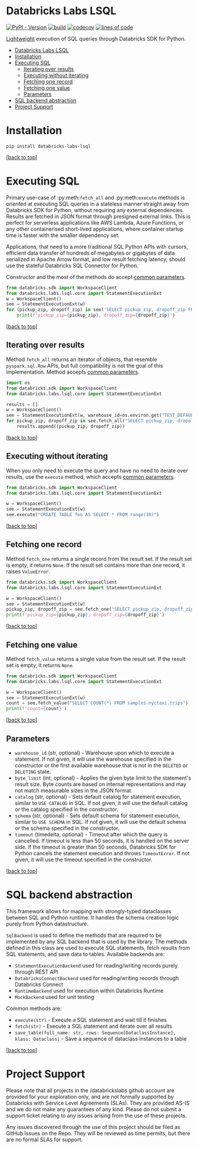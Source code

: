 Databricks Labs LSQL
===

[![PyPI - Version](https://img.shields.io/pypi/v/databricks-labs-lsql.svg)](https://pypi.org/project/databricks-labs-lsql)
[![build](https://github.com/databrickslabs/ucx/actions/workflows/push.yml/badge.svg)](https://github.com/databrickslabs/lsql/actions/workflows/push.yml) [![codecov](https://codecov.io/github/databrickslabs/lsql/graph/badge.svg?token=p0WKAfW5HQ)](https://codecov.io/github/databrickslabs/ucx)  [![lines of code](https://tokei.rs/b1/github/databrickslabs/lsql)]([https://codecov.io/github/databrickslabs/lsql](https://github.com/databrickslabs/lsql))

[Lightweight](https://github.com/databrickslabs/lsql/blob/main/docs/comparison.md) execution of SQL queries through Databricks SDK for Python.

<!-- TOC -->
* [Databricks Labs LSQL](#databricks-labs-lsql)
* [Installation](#installation)
* [Executing SQL](#executing-sql)
  * [Iterating over results](#iterating-over-results)
  * [Executing without iterating](#executing-without-iterating)
  * [Fetching one record](#fetching-one-record)
  * [Fetching one value](#fetching-one-value)
  * [Parameters](#parameters)
* [SQL backend abstraction](#sql-backend-abstraction)
* [Project Support](#project-support)
<!-- TOC -->

# Installation

```console
pip install databricks-labs-lsql
```

[[back to top](#databricks-labs-lsql)]

# Executing SQL

Primary use-case of :py:meth:`fetch_all` and :py:meth:`execute` methods is oriented at executing SQL queries in
a stateless manner straight away from Databricks SDK for Python, without requiring any external dependencies.
Results are fetched in JSON format through presigned external links. This is perfect for serverless applications
like AWS Lambda, Azure Functions, or any other containerised short-lived applications, where container startup
time is faster with the smaller dependency set.

Applications, that need to a more traditional SQL Python APIs with cursors, efficient data transfer of hundreds of
megabytes or gigabytes of data serialized in Apache Arrow format, and low result fetching latency, should use
the stateful Databricks SQL Connector for Python.

Constructor and the most of the methods do accept [common parameters](#parameters).

```python
from databricks.sdk import WorkspaceClient
from databricks.labs.lsql.core import StatementExecutionExt
w = WorkspaceClient()
see = StatementExecutionExt(w)
for (pickup_zip, dropoff_zip) in see('SELECT pickup_zip, dropoff_zip FROM samples.nyctaxi.trips LIMIT 10'):
    print(f'pickup_zip={pickup_zip}, dropoff_zip={dropoff_zip}')
```

[[back to top](#databricks-labs-lsql)]

## Iterating over results

Method `fetch_all` returns an iterator of objects, that resemble `pyspark.sql.Row` APIs, but full
compatibility is not the goal of this implementation. Method accepts [common parameters](#parameters).

```python
import os
from databricks.sdk import WorkspaceClient
from databricks.labs.lsql.core import StatementExecutionExt

results = []
w = WorkspaceClient()
see = StatementExecutionExt(w, warehouse_id=os.environ.get("TEST_DEFAULT_WAREHOUSE_ID"))
for pickup_zip, dropoff_zip in see.fetch_all("SELECT pickup_zip, dropoff_zip FROM samples.nyctaxi.trips LIMIT 10"):
    results.append((pickup_zip, dropoff_zip))
```

[[back to top](#databricks-labs-lsql)]

## Executing without iterating

When you only need to execute the query and have no need to iterate over results, use the `execute` method, 
which accepts [common parameters](#parameters).

```python
from databricks.sdk import WorkspaceClient
from databricks.labs.lsql.core import StatementExecutionExt

w = WorkspaceClient()
see = StatementExecutionExt(w)
see.execute("CREATE TABLE foo AS SELECT * FROM range(10)")
```

[[back to top](#databricks-labs-lsql)]

## Fetching one record

Method `fetch_one` returns a single record from the result set. If the result set is empty, it returns `None`. 
If the result set contains more than one record, it raises `ValueError`.

```python
from databricks.sdk import WorkspaceClient
from databricks.labs.lsql.core import StatementExecutionExt

w = WorkspaceClient()
see = StatementExecutionExt(w)
pickup_zip, dropoff_zip = see.fetch_one("SELECT pickup_zip, dropoff_zip FROM samples.nyctaxi.trips LIMIT 1")
print(f'pickup_zip={pickup_zip}, dropoff_zip={dropoff_zip}')
```

[[back to top](#databricks-labs-lsql)]

## Fetching one value

Method `fetch_value` returns a single value from the result set. If the result set is empty, it returns `None`.

```python
from databricks.sdk import WorkspaceClient
from databricks.labs.lsql.core import StatementExecutionExt

w = WorkspaceClient()
see = StatementExecutionExt(w)
count = see.fetch_value("SELECT COUNT(*) FROM samples.nyctaxi.trips")
print(f'count={count}')
```

[[back to top](#databricks-labs-lsql)]

## Parameters

* `warehouse_id` (str, optional) - Warehouse upon which to execute a statement. If not given, it will use the warehouse specified in the constructor or the first available warehouse that is not in the `DELETED` or `DELETING` state.
* `byte_limit` (int, optional) - Applies the given byte limit to the statement's result size. Byte counts are based on internal representations and may not match measurable sizes in the JSON format.
* `catalog` (str, optional) - Sets default catalog for statement execution, similar to `USE CATALOG` in SQL. If not given, it will use the default catalog or the catalog specified in the constructor.
* `schema` (str, optional) - Sets default schema for statement execution, similar to `USE SCHEMA` in SQL. If not given, it will use the default schema or the schema specified in the constructor.
* `timeout` (timedelta, optional) - Timeout after which the query is cancelled. If timeout is less than 50 seconds, it is handled on the server side. If the timeout is greater than 50 seconds, Databricks SDK for Python cancels the statement execution and throws `TimeoutError`. If not given, it will use the timeout specified in the constructor.

[[back to top](#databricks-labs-lsql)]

# SQL backend abstraction

This framework allows for mapping with strongly-typed dataclasses between SQL and Python runtime. It handles the schema 
creation logic purely from Python datastructure.

`SqlBackend` is used to define the methods that are required to be implemented by any SQL backend
that is used by the library. The methods defined in this class are used to execute SQL statements, 
fetch results from SQL statements, and save data to tables. Available backends are:

- `StatementExecutionBackend` used for reading/writing records purely through REST API
- `DatabricksConnectBackend` used for reading/writing records through Databricks Connect
- `RuntimeBackend` used for execution within Databricks Runtime
- `MockBackend` used for unit testing

Common methods are:
- `execute(str)` - Execute a SQL statement and wait till it finishes
- `fetch(str)` - Execute a SQL statement and iterate over all results
- `save_table(full_name: str, rows: Sequence[DataclassInstance], klass: Dataclass)` - Save a sequence of dataclass instances to a table

[[back to top](#databricks-labs-lsql)]

# Project Support
Please note that all projects in the /databrickslabs github account are provided for your exploration only, and are not formally supported by Databricks with Service Level Agreements (SLAs).  They are provided AS-IS and we do not make any guarantees of any kind.  Please do not submit a support ticket relating to any issues arising from the use of these projects.

Any issues discovered through the use of this project should be filed as GitHub Issues on the Repo.  They will be reviewed as time permits, but there are no formal SLAs for support.
